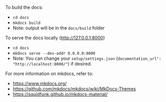 To build the docs:

- `cd docs` 
- `mkdocs build` 
- Note: output will be in the `docs/build` folder
 
To serve the docs locally (http://127.0.0.1:8000) 

- `cd docs` 
- `mkdocs serve --dev-addr 0.0.0.0:8000`  
- Note: You can change your `setup/settings.json` (`documentation_url": "http://localhost:8000/"`) if desired.

For more information on mkdocs, refer to: 

- https://www.mkdocs.org/
- https://github.com/mkdocs/mkdocs/wiki/MkDocs-Themes
- https://squidfunk.github.io/mkdocs-material/
